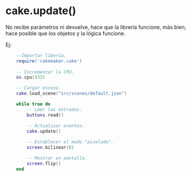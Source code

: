 # cake.update()

No recibe parámetros ni devuelve, hace que la librería funcione,
más bien, hace posible que los objetos y la lógica funcione. 

Ej:
```lua
    --Importar libería.
    require('cakemaker.cake')
    
    -- Incrementar la CPU.
    os.cpu(333)

    -- Cargar escena.
    cake.load_scene("src/scenes/default.json")

    while true do
        -- Leér las entradas.
        buttons.read()

        -- Actualizar eventos.
        cake.update()
        
        -- Establecer el modo "pixelado".
        screen.bilinear(0)

        -- Mostrar en pantalla.
        screen.flip()
    end
```